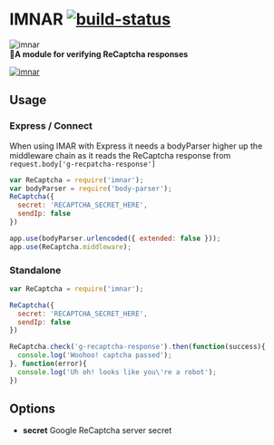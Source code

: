 # IMNAR [![build-status](https://travis-ci.org/pthm/imnar.svg)](https://travis-ci.org/pthm/imnar)
![imnar](http://i.imgur.com/7xGreb1.png)  
🙋**A module for verifying ReCaptcha responses**

[![imnar](https://nodei.co/npm/imnar.png)](https://www.npmjs.com/package/imnar)

## Usage

### Express / Connect  
When using IMAR with Express it needs a bodyParser higher up the middleware chain as it reads the ReCaptcha response
from `request.body['g-recpatcha-response']`

````javascript
var ReCaptcha = require('imnar');
var bodyParser = require('body-parser');
ReCaptcha({
  secret: 'RECAPTCHA_SECRET_HERE',
  sendIp: false
})

app.use(bodyParser.urlencoded({ extended: false }));
app.use(ReCaptcha.middleware);

````

### Standalone  
````javascript
var ReCaptcha = require('imnar');

ReCaptcha({
  secret: 'RECAPTCHA_SECRET_HERE',
  sendIp: false
})

ReCaptcha.check('g-recaptcha-response').then(function(success){
  console.log('Woohoo! captcha passed');
}, function(error){
  console.log('Uh oh! looks like you\'re a robot');
})
````

## Options

* **secret** Google ReCaptcha server secret
